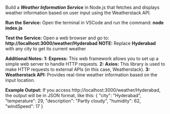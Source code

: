  Build a ***Weather Information Service*** in Node.js that fetches and displays weather information based on user input using the Weatherstack API.
 
 **Run the Service:** 
 Open the terminal in VSCode and run the command: **node index.js**

 **Test the Service:**
 Open a web browser and go to: **http://localhost:3000/weather/Hyderabad**
 **NOTE:** Replace **Hyderabad** with any city to get its current weather

**Additional Notes:**
**1:** **Express:** This web framework allows you to set up a simple web server to handle HTTP requests.
**2:** **Axios:** This library is used to make HTTP requests to external APIs (in this case, Weatherstack).
**3:** **Weatherstack API:** Provides real-time weather information based on the input location.


**Example Output:** If you access http://localhost:3000/weather/Hyderabad, the output will be in JSON format, like this:
 {
    "city": "Hyderabad",
    "temperature": 29,
    "description": "Partly cloudy",
    "humidity": 62,
    "windSpeed": 17
}
